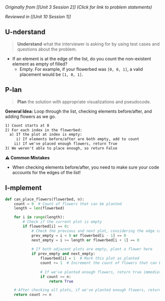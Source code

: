*Originally from [[Unit 3 Session 2]] (Click for link to problem statements)*

*Reviewed in [[Unit 10 Session 1]]*

## U-nderstand
 
> **Understand** what the interviewer is asking for by using test cases and questions about the problem.

- If an element is at the edge of the list, do you count the non-existent element as empty of filled?
  - Empty.  For example, if your flowerbed was `[0, 0, 1]`, a valid placement would be `[1, 0, 1]`.

## P-lan

> **Plan** the solution with appropriate visualizations and pseudocode.

**General Idea:** Loop through the list, checking elements before/after, and adding flowers as we go.

```markdown
1) Count starts at 0
2) For each index in the flowerbed:
  a) If the plot at index is empty:
     i) If elements before/after are both empty, add to count
    ii) If we've placed enough flowers, return True
3) We weren't able to place enough, so return False
```

**⚠️ Common Mistakes**

- When checking elements before/after, you need to make sure your code accounts for the edges of the list!

## I-mplement

```python
def can_place_flowers(flowerbed, n):
    count = 0  # Count of flowers that can be planted
    length = len(flowerbed)

    for i in range(length):
        # Check if the current plot is empty
        if flowerbed[i] == 0:
            # Check the previous and next plot, considering the edge cases
            prev_empty = i < 0 or flowerbed[i - 1] == 0
            next_empty = i >= length or flowerbed[i + 1] == 0
            
            # If both adjacent plots are empty, plant a flower here
            if prev_empty and next_empty:
                flowerbed[i] = 1  # Mark this plot as planted
                count += 1  # Increment the count of flowers that can be planted
                
                # If we've planted enough flowers, return true immediately
                if count >= n:
                    return True

    # After checking all plots, if we've planted enough flowers, return true; otherwise, false
    return count >= n
```